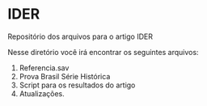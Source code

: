 # IDER
Repositório dos arquivos para o artigo IDER

Nesse diretório você irá encontrar os seguintes arquivos:

1. Referencia.sav
2. Prova Brasil Série Histórica
3. Script para os resultados do artigo 
4. Atualizações.
